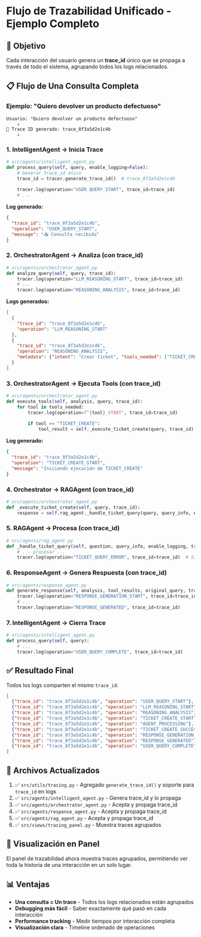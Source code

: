 # Flujo de Trazabilidad Unificado - Ejemplo Completo

## 🎯 Objetivo

Cada interacción del usuario genera un **trace_id** único que se propaga a través de todo el sistema, agrupando todos los logs relacionados.

## 📋 Flujo de Una Consulta Completa

### Ejemplo: "Quiero devolver un producto defectuoso"

```
Usuario: "Quiero devolver un producto defectuoso"
    ↓
📌 Trace ID generado: trace_8f3a5d2e1c4b
    ↓
```

### 1. IntelligentAgent → Inicia Trace

```python
# src/agents/intelligent_agent.py
def process_query(self, query, enable_logging=False):
    # Generar trace_id único
    trace_id = tracer.generate_trace_id()  # trace_8f3a5d2e1c4b
    
    tracer.log(operation="USER_QUERY_START", trace_id=trace_id)
    # ...
```

**Log generado:**
```json
{
  "trace_id": "trace_8f3a5d2e1c4b",
  "operation": "USER_QUERY_START",
  "message": "📥 Consulta recibida"
}
```

### 2. OrchestratorAgent → Analiza (con trace_id)

```python
# src/agents/orchestrator_agent.py
def analyze_query(self, query, trace_id):
    tracer.log(operation="LLM_REASONING_START", trace_id=trace_id)
    # ...
    tracer.log(operation="REASONING_ANALYSIS", trace_id=trace_id)
```

**Logs generados:**
```json
[
  {
    "trace_id": "trace_8f3a5d2e1c4b",
    "operation": "LLM_REASONING_START"
  },
  {
    "trace_id": "trace_8f3a5d2e1c4b",
    "operation": "REASONING_ANALYSIS",
    "metadata": {"intent": "Crear ticket", "tools_needed": ["TICKET_CREATE"]}
  }
]
```

### 3. OrchestratorAgent → Ejecuta Tools (con trace_id)

```python
# src/agents/orchestrator_agent.py
def execute_tools(self, analysis, query, trace_id):
    for tool in tools_needed:
        tracer.log(operation=f"{tool}_START", trace_id=trace_id)
        
        if tool == "TICKET_CREATE":
            tool_result = self._execute_ticket_create(query, trace_id)  # ← Pasa trace_id
```

**Log generado:**
```json
{
  "trace_id": "trace_8f3a5d2e1c4b",
  "operation": "TICKET_CREATE_START",
  "message": "Iniciando ejecución de TICKET_CREATE"
}
```

### 4. Orchestrator → RAGAgent (con trace_id)

```python
# src/agents/orchestrator_agent.py
def _execute_ticket_create(self, query, trace_id):
    response = self.rag_agent._handle_ticket_query(query, query_info, enable_logging=False, trace_id=trace_id)  # ← Pasa trace_id
```

### 5. RAGAgent → Procesa (con trace_id)

```python
# src/agents/rag_agent.py
def _handle_ticket_query(self, question, query_info, enable_logging, trace_id):
    # ... procesar ...
    tracer.log(operation="TICKET_QUERY_ERROR", trace_id=trace_id)  # Si hay error
```

### 6. ResponseAgent → Genera Respuesta (con trace_id)

```python
# src/agents/response_agent.py
def generate_response(self, analysis, tool_results, original_query, trace_id):
    tracer.log(operation="RESPONSE_GENERATION_START", trace_id=trace_id)
    # ...
    tracer.log(operation="RESPONSE_GENERATED", trace_id=trace_id)
```

### 7. IntelligentAgent → Cierra Trace

```python
# src/agents/intelligent_agent.py
def process_query(self, query):
    # ...
    tracer.log(operation="USER_QUERY_COMPLETE", trace_id=trace_id)
```

## ✅ Resultado Final

Todos los logs comparten el mismo `trace_id`:

```json
[
  {"trace_id": "trace_8f3a5d2e1c4b", "operation": "USER_QUERY_START"},
  {"trace_id": "trace_8f3a5d2e1c4b", "operation": "LLM_REASONING_START"},
  {"trace_id": "trace_8f3a5d2e1c4b", "operation": "REASONING_ANALYSIS"},
  {"trace_id": "trace_8f3a5d2e1c4b", "operation": "TICKET_CREATE_START"},
  {"trace_id": "trace_8f3a5d2e1c4b", "operation": "AGENT_PROCESSING"},
  {"trace_id": "trace_8f3a5d2e1c4b", "operation": "TICKET_CREATE_SUCCESS"},
  {"trace_id": "trace_8f3a5d2e1c4b", "operation": "RESPONSE_GENERATION_START"},
  {"trace_id": "trace_8f3a5d2e1c4b", "operation": "RESPONSE_GENERATED"},
  {"trace_id": "trace_8f3a5d2e1c4b", "operation": "USER_QUERY_COMPLETE"}
]
```

## 🔧 Archivos Actualizados

1. ✅ `src/utils/tracing.py` - Agregado `generate_trace_id()` y soporte para `trace_id` en logs
2. ✅ `src/agents/intelligent_agent.py` - Genera trace_id y lo propaga
3. ✅ `src/agents/orchestrator_agent.py` - Acepta y propaga trace_id
4. ✅ `src/agents/response_agent.py` - Acepta y propaga trace_id
5. ✅ `src/agents/rag_agent.py` - Acepta y propaga trace_id
6. ✅ `src/views/tracing_panel.py` - Muestra traces agrupados

## 🎨 Visualización en Panel

El panel de trazabilidad ahora muestra traces agrupados, permitiendo ver toda la historia de una interacción en un solo lugar.

## 📊 Ventajas

- **Una consulta = Un trace** - Todos los logs relacionados están agrupados
- **Debugging más fácil** - Saber exactamente qué pasó en cada interacción
- **Performance tracking** - Medir tiempos por interacción completa
- **Visualización clara** - Timeline ordenado de operaciones

